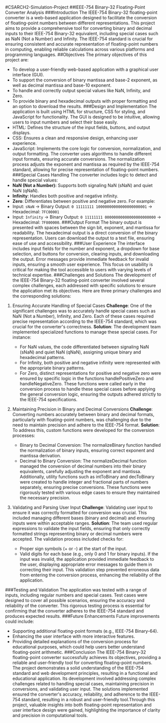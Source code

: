 #CSARCH2-Simulation-Project
##IEEE-754 Binary-32 Floating-Point Converter Analysis
###Introduction
The IEEE-754 Binary-32 floating-point converter is a web-based application designed to facilitate the conversion of floating-point numbers between different representations. This project aims to provide a comprehensive tool for converting binary and decimal inputs to their IEEE-754 Binary-32 equivalent, including special cases such as NaN (Not a Number) and Infinity. The IEEE-754 standard is crucial for ensuring consistent and accurate representation of floating-point numbers in computing, enabling reliable calculations across various platforms and programming languages.
##Objectives
The primary objectives of this project are:
  - To develop a user-friendly web-based application with a graphical user interface (GUI).
  - To support the conversion of binary mantissa and base-2 exponent, as well as decimal mantissa and base-10 exponent.
  - To handle and correctly output special values like NaN, Infinity, and Zero.
  - To provide binary and hexadecimal outputs with proper formatting and an option to download the results.
###Design and Implementation
The application is built using HTML for structure, CSS for styling, and JavaScript for functionality. The GUI is designed to be intuitive, allowing users to input numbers and select their base easily.
  - HTML: Defines the structure of the input fields, buttons, and output displays.
  - CSS: Ensures a clean and responsive design, enhancing user experience.
  - JavaScript: Implements the core logic for conversion, normalization, and output formatting.
The converter uses algorithms to handle different input formats, ensuring accurate conversions. The normalization process adjusts the exponent and mantissa as required by the IEEE-754 standard, allowing for precise representation of floating-point numbers.
###Special Cases Handling
The converter includes logic to detect and handle special values:
  - **NaN (Not a Number):** Supports both signaling NaN (sNaN) and quiet NaN (qNaN).
  - **Infinity**: Handles both positive and negative infinity.
  - **Zero**: Differentiates between positive and negative zero.
For example:
  - Input: `sNaN` → Binary Output: `0 11111111 10000000000000000000001` → Hexadecimal: `7FC00001`
  - Input: `Infinity` → Binary Output: `0 11111111 00000000000000000000000` → Hexadecimal: `7F800000`.
###Output Format
The binary output is presented with spaces between the sign bit, exponent, and mantissa for readability. The hexadecimal output is a direct conversion of the binary representation. Users can download the output to a text file, ensuring ease of use and accessibility.
###User Experience
The interface includes input fields for the number and exponent, a dropdown for base selection, and buttons for conversion, clearing inputs, and downloading the output. Error messages provide immediate feedback for invalid inputs, ensuring a smooth user experience. This focus on usability is critical for making the tool accessible to users with varying levels of technical expertise.
###Challenges and Solutions
The development of the IEEE-754 Binary-32 floating-point converter involved several complex challenges, each addressed with specific solutions to ensure the application met its objectives. Here are three primary challenges and the corresponding solutions:
1. Ensuring Accurate Handling of Special Cases
  **Challenge**: One of the significant challenges was to accurately handle special cases such as NaN (Not a Number), Infinity, and Zero. Each of these cases required precise representation according to the IEEE-754 standard, which was crucial for the converter's correctness.
  **Solution**: The development team implemented specialized functions to manage these special cases. For instance:
    - For NaN values, the code differentiated between signaling NaN (sNaN) and quiet NaN (qNaN), assigning unique binary and hexadecimal patterns.
    - For Infinity, both positive and negative infinity were represented with the appropriate binary patterns.
    - For Zero, distinct representations for positive and negative zero were ensured by specific logic in the functions handlePositiveZero and handleNegativeZero.
  These functions were called early in the conversion process to handle these special cases before applying the general conversion logic, ensuring the outputs adhered strictly to the IEEE-754 specifications.

2. Maintaining Precision in Binary and Decimal Conversions
  **Challenge**: Converting numbers accurately between binary and decimal formats, particularly with floating-point numbers, was challenging due to the need to maintain precision and adhere to the IEEE-754 format.
  **Solution**: To address this, custom functions were developed for the conversion processes:
    - Binary to Decimal Conversion: The normalizeBinary function handled the normalization of binary inputs, ensuring correct exponent and mantissa derivation.
    - Decimal to Binary Conversion: The normalizeDecimal function managed the conversion of decimal numbers into their binary equivalents, carefully adjusting the exponent and mantissa.
  Additionally, utility functions such as intToBinary and decToBinary were created to handle integer and fractional parts of numbers separately, ensuring precise conversions. These functions were rigorously tested with various edge cases to ensure they maintained the necessary precision.

3. Validating and Parsing User Input
  **Challenge**: Validating user input to ensure it was correctly formatted for conversion was crucial. This included managing different bases (binary and decimal) and ensuring inputs were within acceptable ranges.
  **Solution**: The team used regular expressions to validate the input fields, ensuring that only correctly formatted strings representing binary or decimal numbers were accepted. The validation process included checks for:
    - Proper sign symbols (+ or -) at the start of the input.
    - Valid digits for each base (e.g., only 0 and 1 for binary inputs).
  If the input was invalid, the application provided immediate feedback to the user, displaying appropriate error messages to guide them in correcting their input. This validation step prevented erroneous data from entering the conversion process, enhancing the reliability of the application.

###Testing and Validation
The application was tested with a range of inputs, including regular numbers and special cases. Test cases were designed to cover all possible scenarios, ensuring the accuracy and reliability of the converter. This rigorous testing process is essential for confirming that the converter adheres to the IEEE-754 standard and produces expected results.
###Future Enhancements
Future improvements could include:
  - Supporting additional floating-point formats (e.g., IEEE-754 Binary-64).
  - Enhancing the user interface with more interactive features.
  - Providing detailed explanations of the conversion process for educational purposes, which could help users better understand floating-point arithmetic.
###Conclusion
The IEEE-754 Binary-32 floating-point converter successfully achieves its objectives, providing a reliable and user-friendly tool for converting floating-point numbers. The project demonstrates a solid understanding of the IEEE-754 standard and web development principles, resulting in a functional and educational application. Its development involved addressing complex challenges related to handling special cases, maintaining precision in conversions, and validating user input. The solutions implemented ensured the converter's accuracy, reliability, and adherence to the IEEE-754 standard, resulting in a robust and user-friendly tool.Through this project, valuable insights into both floating-point representation and user interface design were gained, highlighting the importance of clarity and precision in computational tools.
